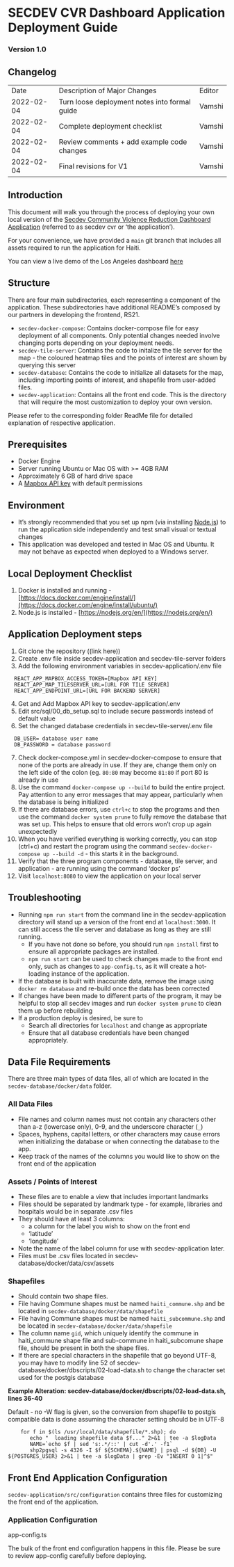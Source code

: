 # SECDEV CVR Dashboard Application Deployment Guide

### Version 1.0

## Changelog

<table>
  <tr>
   <td>Date
   </td>
   <td>Description of Major Changes
   </td>
   <td>Editor
   </td>
  </tr>
  <tr>
   <td>2022-02-04
   </td>
   <td>Turn loose deployment notes into formal guide
   </td>
   <td>Vamshi
   </td>
  </tr>
  <tr>
   <td>2022-02-04
   </td>
   <td>Complete deployment checklist
   </td>
   <td>Vamshi
   </td>
  </tr>
  <tr>
   <td>2022-02-04
   </td>
   <td>Review comments + add example code changes
   </td>
   <td>Vamshi
   </td>
  </tr>
  <tr>
   <td>2022-02-04
   </td>
   <td>Final revisions for V1
   </td>
   <td>Vamshi
   </td>
  </tr>
</table>

## Introduction

This document will walk you through the process of deploying your own local version of the [Secdev Community Violence Reduction Dashboard Application](https://google.com) (referred to as secdev cvr or ‘the application’).

For your convenience, we have provided a `main` git branch that includes all assets required to run the application for Haiti.

You can view a live demo of the Los Angeles dashboard [here](https://google.com)

## Structure

There are four main subdirectories, each representing a component of the application. These subdirectories have additional README’s composed by our partners in developing the frontend, RS21.

- `secdev-docker-compose`: Contains docker-compose file for easy deployment of all components. Only potential changes needed involve changing ports depending on your deployment needs.
- `secdev-tile-server`: Contains the code to initalize the tile server for the map - the coloured heatmap tiles and the points of interest are shown by querying this server
- `secdev-database`: Contains the code to initialize all datasets for the map, including importing points of interest, and shapefile from user-added files.
- `secdev-application`: Contains all the front end code. This is the directory that will require the most customization to deploy your own version.

Please refer to the corresponding folder ReadMe file for detailed explanation of respective application.

## Prerequisites

- Docker Engine
- Server running Ubuntu or Mac OS with >= 4GB RAM
- Approximately 6 GB of hard drive space
- A [Mapbox API key](https://docs.mapbox.com/help/getting-started/access-tokens/) with default permissions

## Environment

- It’s strongly recommended that you set up npm (via installing [Node.js](https://nodejs.org/en/download/)) to run the application side independently and test small visual or textual changes
- This application was developed and tested in Mac OS and Ubuntu. It may not behave as expected when deployed to a Windows server.

## Local Deployment Checklist

1. Docker is installed and running - [https://docs.docker.com/engine/install/](https://docs.docker.com/engine/install/ubuntu/)
2. Node.js is installed - [https://nodejs.org/en/](https://nodejs.org/en/)


## Application Deployment steps

1. Git clone the repository ((link here))
2. Create .env file inside secdev-application and secdev-tile-server folders
3. Add the following environment variables in secdev-application/.env file
```
  REACT_APP_MAPBOX_ACCESS_TOKEN=[Mapbox API KEY]
  REACT_APP_MAP_TILESERVER_URL=[URL FOR TILE SERVER]
  REACT_APP_ENDPOINT_URL=[URL FOR BACKEND SERVER]
```
4. Get and Add Mapbox API key to secdev-application/.env
5. Edit src/sql/00_db_setup.sql to include secure passwords instead of default value
6. Set the changed database credentials in secdev-tile-server/.env file
```
  DB_USER= database user name
  DB_PASSWORD = database password
```
7. Check docker-compose.yml in secdev-docker-compose to ensure that none of the ports are already in use. If they are, change them only on the left side of the colon (eg. `80:80` may become `81:80` if port 80 is already in use
8. Use the command `docker-compose up --build` to build the entire project. Pay attention to any error messages that may appear, particularly when the database is being initialized
9. If there are database errors, use `ctrl+c` to stop the programs and then use the command `docker system prune` to fully remove the database that was set up. This helps to ensure that old errors won’t crop up again unexpectedly
10. When you have verified everything is working correctly, you can stop (ctrl+c) and restart the program using the command `secdev-docker-compose up --build -d` - this starts it in the background.
11. Verify that the three program components - database, tile server, and application - are running using the command ‘docker ps’
12. Visit `localhost:8080` to view the application on your local server

## Troubleshooting

* Running `npm run start` from the command line in the secdev-application directory will stand up a version of the front end at `localhost:3000`. It can still access the tile server and database as long as they are still running.
    * If you have not done so before, you should run `npm install` first to ensure all appropriate packages are installed.
    * `npm run start` can be used to check changes made to the front end only, such as changes to `app-config.ts`, as it will create a hot-loading instance of the application.
* If the database is built with inaccurate data, remove the image using `docker rm database` and re-build once the data has been corrected
* If changes have been made to different parts of the program, it may be helpful to stop all secdev images and run `docker system prune` to clean them up before rebuilding
* If a production deploy is desired, be sure to
    * Search all directories for `localhost` and change as appropriate
    * Ensure that all database credentials have been changed appropriately.



## Data File Requirements

There are three main types of data files, all of which are located in the `secdev-database/docker/data` folder.

### All Data Files

- File names and column names must not contain any characters other than a-z (lowercase only), 0-9, and the underscore character (`_`)
- Spaces, hyphens, capital letters, or other characters may cause errors when initializing the database or when connecting the database to the app.
- Keep track of the names of the columns you would like to show on the front end of the application

### Assets / Points of Interest

- These files are to enable a view that includes important landmarks
- Files should be separated by landmark type - for example, libraries and hospitals would be in separate .csv files
- They should have at least 3 columns:
  - a column for the label you wish to show on the front end
  - ‘latitude’
  - ‘longitude’
- Note the name of the label column for use with secdev-application later.
- Files must be .csv files located in secdev-database/docker/data/csv/assets

### Shapefiles
- Should contain two shape files.
- File having Commune shapes must be named `haiti_commune.shp` and be located in `secdev-database/docker/data/shapefile`
- File having Commune shapes must be named `haiti_subcommune.shp` and be located in `secdev-database/docker/data/shapefile`
- The column name `gid`, which uniquely identify the commune in haiti_commune shape file and sub-commune in haiti_subcomune shape file, should be present in both the shape files.
- If there are special characters in the shapefile that go beyond UTF-8, you may have to modify line 52 of secdev-database/docker/dbscripts/02-load-data.sh to change the character set used for the postgis database

**Example Alteration: secdev-database/docker/dbscripts/02-load-data.sh, lines 36-40**

Default - no -W flag is given, so the conversion from shapefile to postgis compatible data is done assuming the character setting should be in UTF-8

```
    for f in $(ls /usr/local/data/shapefile/*.shp); do
       echo "  loading shapefile data $f..." 2>&1 | tee -a $logData
       NAME=`echo $f | sed 's:.*/::' | cut -d'.' -f1`
       shp2pgsql -s 4326 -I $f ${SCHEMA}.${NAME} | psql -d ${DB} -U ${POSTGRES_USER} 2>&1 | tee -a $logData | grep -Ev "INSERT 0 1|^$"
```

## Front End Application Configuration

`secdev-application/src/configuration` contains three files for customizing the front end of the application.



###  Application Configuration

app-config.ts

The bulk of the front end configuration happens in this file. Please be sure to review app-config carefully before deploying.

